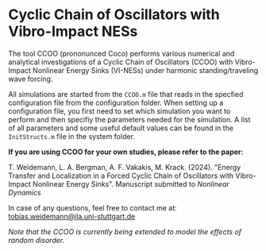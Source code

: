 # Cyclic Chain of Oscillators with Vibro-Impact NESs

The tool CCOO (prononunced Coco) performs various numerical and analytical investigations of a Cyclic Chain of Oscillators (CCOO) with Vibro-Impact Nonlinear Energy Sinks (VI-NESs) under harmonic standing/traveling wave forcing.

All simulations are started from the `CCOO.m` file that reads in the specfied configuration file from the configuration folder. When setting up a configuration file, you first need to set which simulation you want to perform and then specifiy the parameters needed for the simulation. A list of all parameters and some useful default values can be found in the `InitStructs.m` file in the system folder.

**If you are using CCOO for your own studies, please refer to the paper:**

T. Weidemann, L. A. Bergman, A. F. Vakakis, M. Krack. (2024). "Energy Transfer and Localization in a Forced Cyclic Chain of Oscillators with Vibro-Impact Nonlinear Energy Sinks". Manuscript submitted to _Nonlinear Dynamics_

In case of any questions, feel free to contact me at: tobias.weidemann@ila.uni-stuttgart.de


_Note that the CCOO is currently being extended to model the effects of random disorder._

